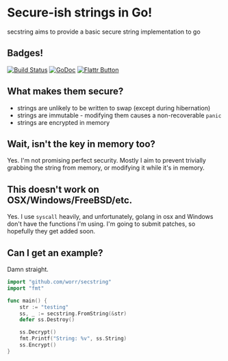 # Secure-ish strings in Go!

secstring aims to provide a basic secure string implementation to go

## Badges!

[![Build Status](https://travis-ci.org/worr/secstring.png?branch=master)](https://travis-ci.org/worr/secstring)
[![GoDoc](https://godoc.org/github.com/worr/secstring?status.png)](https://godoc.org/github.com/worr/secstring)
[![Flattr Button](http://api.flattr.com/button/button-compact-static-100x17.png "Flattr This!")](https://flattr.com/submit/auto?user_id=worr&url=https%3A%2F%2Fgithub.com%2Fworr%2Fsecstring%2F "secstring")

## What makes them secure?

* strings are unlikely to be written to swap (except during hibernation)
* strings are immutable - modifying them causes a non-recoverable `panic`
* strings are encrypted in memory

## Wait, isn't the key in memory too?

Yes. I'm not promising perfect security. Mostly I aim to prevent trivially
grabbing the string from memory, or modifying it while it's in memory.

## This doesn't work on OSX/Windows/FreeBSD/etc.

Yes. I use `syscall` heavily, and unfortunately, golang in osx and Windows
don't have the functions I'm using. I'm going to submit patches, so hopefully
they get added soon.

## Can I get an example?

Damn straight.

```go
import "github.com/worr/secstring"
import "fmt"

func main() {
    str := "testing"
    ss, _ := secstring.FromString(&str)
    defer ss.Destroy()

    ss.Decrypt()
    fmt.Printf("String: %v", ss.String)
    ss.Encrypt()
}
```
